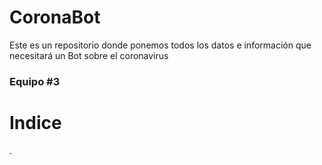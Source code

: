 # CoronaBot
Este es un repositorio donde ponemos todos los datos e información que necesitará un Bot sobre el coronavirus

<H3> Equipo #3 </H3>
<H1> Indice </H1>.
